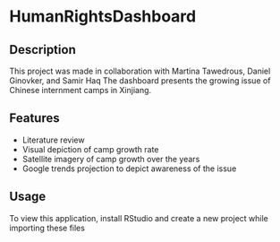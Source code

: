 # HumanRightsDashboard
## Description
This project was made in collaboration with Martina Tawedrous, Daniel Ginovker, and Samir Haq 
The dashboard presents the growing issue of Chinese internment camps in Xinjiang.

## Features
* Literature review
* Visual depiction of camp growth rate
* Satellite imagery of camp growth over the years
* Google trends projection to depict awareness of the issue

## Usage
To view this application, install RStudio and create a new project while importing these files 


